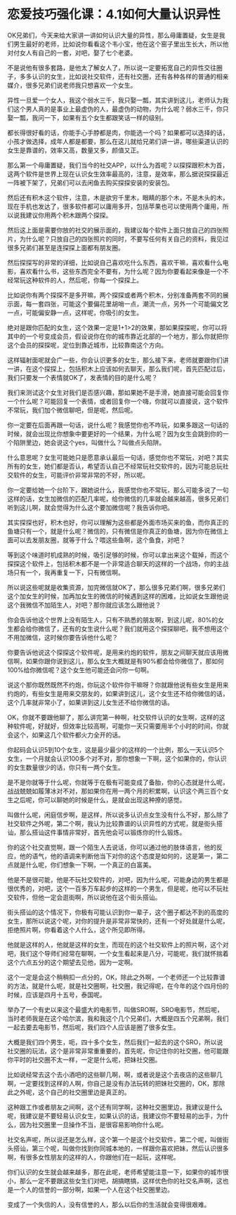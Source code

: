 # 恋爱技巧强化课：4.1如何大量认识异性

OK兄弟们，今天来给大家讲一讲如何认识大量的异性，那么毋庸置疑，女生是我们男生最好的老师，比如说你看看这个韦小宝，他在这个窑子里出生长大，所以他对付女人有自己的一套，对吧，娶了七个老婆。

不是说他有很多套路，是他太了解女人了，所以说一定要拓宽自己的异性交往圈子，多多认识的女生，比如说社交软件，还有社交圈，还有各种各样的普通的相亲媒介，很多兄弟们说老师我只想喜欢一个女生。

异性一旦爱一个女人，我这个弱水三千，我只娶一瓢，其实讲到这儿，老师认为我们这个男人真的是事业上最虚伪的人，最虚伪的动物，为什么呢？弱水三千，你只娶一瓢，我问一下，如果有五个女生都跟笑话一样的级别。

都长得很好看的话，你能手心手脖都是肉，你能选一个吗？如果都可以选择的话，小孩才做选择，成年人都是都要，那么在这儿就给兄弟们讲一讲，哪些渠道认识的女生是靠谱的，效率又高，数量又多，颜值又正。

那么第一个毋庸置疑，我们当今的社交APP，以什么为首呢？以探探跟积木为首，这两个软件是世界上现在认识女生效率最高的，注意，是效率，那么据说探探最近一阵被下架了，兄弟们可以去闲鱼去购买探探安装的安装包。

然后还有积木这个软件，注意，木是欲穷千里木，眼睛的那个木，不是木头的木，现在手机也发达了，很多软件都可以庸用多开，包括苹果也可以使用两个庸用，所以说我建议你用两个积木跟两个探探。

然后这上面是需要你放的社交的展示面的，我建议每个软件上面只放自己的四张照片，为什么呢？只放自己的四张照片的同时，不要写任何有关自己的资料，我见过很多兄弟们甚至是连探探上面都有朋友圈。

然后探探写的非常的详细，比如说自己喜欢吃什么东西，喜欢干嘛，喜欢看什么电影，喜欢看什么书，这些东西完全不要有，为什么呢？因为你要看起来像是一个不经常玩这种软件的人，然后呢，你每一个探探上。

比如说你有两个探探不是多开嘛，两个探探或者两个积木，分别准备两套不同的展示面，每一套四张，可能这个要偏花里胡哨一点，潮流一点，另外一个可能偏文艺一点，可能偏安静一点，这样呢，你吸引的女生。

绝对是跟你匹配的女生，这个效果一定是1+1>2的效果，那如果探探呢，你可以将其中的一个号变成会员，假设说你在你的城市靠近北部的一个地方，那么你就把你这个会员的探探呢，定位到靠近城市，比较靠南这个方向。

这样辐射面呢就会广一些，你会认识更多的女生，那么接下来，老师就要跟你们讲一讲，在这个探探上，包括积木上应该如何去聊天，那么我们呢，首先匹配过后，我们只要发一个表情就OK了，发表情的目的是什么呢？

我们来测试这个女生对我们是否感兴趣，那如果她不是手滑，她直接可能会回复你一个什么呢？可能回复一个表情，或者回复你一个嗨，你就可以直接说，这个软件不常玩，我们加个微信聊吧，但是呢，然后呢。

你一定要在后面再跟一句话，说什么呢？我感觉你也不咋玩，如果多跟这一句话的时候，就会出现比你想象中要更好的一个结果，为什么呢？因为女生会跳到你的一个陷阱里边，她会说这个yes，叫做什么？叫做点头陷阱。

什么意思呢？女生可能她只是愿意承认最后一句话，感觉你也不常玩，对吧？其实所有的女生，她们都是否认，希望否认自己不经常玩社交软件的，因为可能总玩社交软件的女生，可能评价非常非常的不好，所以呢。

你一定要给她一个台阶下，跟她说什么，我感觉你也不常玩，那么可能多说了一句这样的话，女生加微信的匹配几率呢，给你微信的几率就会越来越高，很多兄弟们听到这儿啊，就会觉得为什么这个要加微信呢？我告诉你吧。

其实探探也好，积木也好，你可以理解为这些都是外面市场买来的鱼，而你真正的鱼塘只有一个，就是什么呢？微信的，只有微信是你真正的鱼塘，因为你在微信上面可以去发朋友圈，就等于什么？喂这些鱼啊，这个鱼食，对吧？

等到这个味道时机成熟的时候，吸引足够的时候，你可以拿出来这个载掉，而这个探探这个软件上，包括积木都不是一个非常适合聊天的这样的一个战场，你的主战场只有一个，我再重复一下，只有微信啊。

所以说这些呢就是收集资源，加完微信就OK了，那么很多兄弟们啊，很多兄弟们这个加女生的时候，加再加女生的微信的时候遇到这样的困难，比如说女生跟他说这个我微信不加陌生人，对吧？那你就应该怎么跟他说？

你会告诉他这个世界上没有陌生人，只有不熟悉的朋友啊，到这儿呢，80%的女生都会给你微信了，还有的女生说什么呢？我们就用这个探探聊吧，我不想用这个不用加微信，这时候你要告诉他什么呢？

你要告诉他说这个探探这个软件呢，是用来约炮的软件，朋友之间聊天就应该用微信啊，如果你跟你说到这儿，那么女生大概就是有90%都会给你微信了，那如何100%给你微信呢？这个女生他可能还会问你一句啊。

说这个那你既然既然不约炮，你玩这个软件你干嘛呀？你就跟他说有些女生是用来约炮的，有些女生是用来交朋友的，如果讲到这儿，这个女生还不给你微信的话，这个几率就非常小了，如果讲到这儿女生还不给你微信的话。

OK，你就不要跟他聊了，那么讲完第一种啊，社交软件认识的女生啊，这样的这种软件呢，好就好，但效率比较高啊，可能你一天只需要用半个小时的时间，你就会这个，如果这几个软件都火力全开的话。

你起码会认识5到10个女生，这是最少最少的这样的一个比例，那么一天认识5个女生，一个月就会认识100多个对不对，那你想象一下啊，这个如果你的，你认识的女生数量很少的话，你只有一两个女生。

是不是你就等于什么呢，你就等于在极有可能变成了备胎，你的心态就是什么呢，战战兢兢如履薄冰对不对，那如果你在用一两个月的积累啊，认识这个两三百个女生之后呢，你可以聊她的时候是什么，是就会出现这种撩的感觉。

叫做什么呢，闲庭信步啊，是这样，所以说多认识点女生没有什么不好，那么除了社交软件之外呢，第二个啊，我认为比较靠谱的认识异性的方式呢，就是街头搭讪，那么搭讪这件事情非常好，首先他会可以锻炼你的什么锻炼。

你的这个社交直觉啊，跟一个陌生人去说话，你可以通过他的肢体语言，他的反应，他的语气，他的语调来判断他当下对你的这个态度是如何的，这是第一，第二点就是什么呢，你们想象一下啊，一个真正的白富美。

他是不是很可能，他是不玩社交软件的，对吧，因为什么呢，可能身边的男生都是很优秀的，对吧，这个一百多万车起步的这样的一个男生，但是呢，他可以不玩社交软件，但他一定会逛街啊，所以说他在这个街头搭讪。

街头搭讪的这个情况下，你极有可能认识到你一辈子，这个圈子都达不到的高度的女生，那所以说这个呢，对你的提升是非常非常快的，还有一个好处就是什么呢，拒绝照片啊，你看着这个人什么，这个所见即所得。

他就是这样的人，他就是这样的女生，而现在的这个社交软件上的照片啊，这个对吧，我们这个导师们经常在聊啊，一个女生看起来是八分，可能呢，我们就怀揣着这个六点五分的这个期望去见他，因为一定啊。

这个一定是会这个稍稍扣一点分的，OK，除此之外啊，一个老师还一个比较靠谱的方法，就是什么呢，就是社交圈啊，社交圈，我记得呢，在今年的这个四月份的时候，应该是四月十五号，泰国呢。

举办了一个有史以来这个最盛大的电影节，叫做SRO啊，SRO电影节，然后呢，当时老师我是在这个哈尔滨，我和我这个几个兄弟们，大概是四五个兄弟啊，我们一起去要去电影节，然后呢，我们四个人应该是圈了很多女生。

大概是我们四个男生，呃，四十多个女生，然后我们一起去的这个SRO，所以说社交圈的玩法，这个是非常非常重重要的，首先呢，你记住你的社交圈，他可能跟你平时的社交圈不太一样，一定是什么呢，把妹社交圈。

比如说经常去这个去小酒吧的这些聊几啊，啊，或者说是这个去夜店的这些聊几啊，一定要找到这样的人啊，你自己是没有办法玩转的把妹社交圈的，OK，那除此之外呢，这个自己的社交圈里边是真正的。

这种跟工作或者朋友之间啊，这个还有同学啊，这种社交圈里边，我建议是什么呢，我建议是不要轻易认识女生，如果认识的话，我建议你不要轻易的出手，为什么，因为社交圈里一旦操作不当，是很容易影响你什么呢。

社交名声呢，所以说还是怎么样，这个第一个是这个社交软件，第二个呢，叫做街头搭讪，第三个呢，叫做你找到你同城本地的，一样跟你喜欢把妹，然后认识很多啊，有很多女性朋友的这样的人，你跟他们在一起玩，这样呢。

你们认识的女生就会越来越多，那在此呢，老师希望能注意一下，如果你的城市很小，那么一定不要跟这些女生们对吧，胡搞瞎搞，这样优色你的社交名声啊，这也是一个人的信誉的一部分啊，如果一个人在这个社交圈里边。

变成了一个失信的人，没有信誉的人，那么以后你的生活就会变得很艰难。
